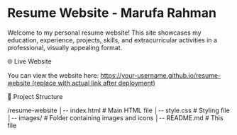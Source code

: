 # Resume Website - Marufa Rahman
Welcome to my personal resume website! This site showcases my education, experience, projects, skills, and extracurricular activities in a professional, visually appealing format.

🌐 Live Website

You can view the website here: [https://your-username.github.io/resume-website (replace with actual link after deployment)](https://marufa-rahman.github.io/resume/)

📂 Project Structure

/resume-website
│-- index.html  # Main HTML file
│-- style.css   # Styling file
│-- images/     # Folder containing images and icons
│-- README.md   # This file
